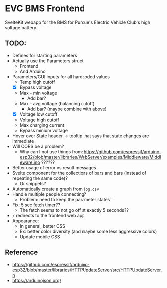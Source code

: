 # EVC BMS Frontend

SvelteKit webapp for the BMS for Purdue's Electric Vehicle Club's high voltage battery.

## TODO:

- Defines for starting parameters
- Actually use the Parameters struct
	- Frontend
	- And Arduino
- Parameters/GUI inputs for all hardcoded values
	- Temp high cutoff
	- [x] Bypass voltage
	- Max - min voltage
		- Add bar?
	- Max - avg voltage (balancing cutoff)
		- Add bar? (maybe combine with above)
	- [x] Voltage low cutoff
	- Voltage high cutoff
	- Max charging current
	- Bypass minium voltage
- Hover over State header -> tooltip that says that state changes are immediate
- Will CORS be a problem?
	- Why can I not use things from: https://github.com/espressif/arduino-esp32/blob/master/libraries/WebServer/examples/Middleware/Middleware.ino ??????
- Better usage of error vs result messages
- Svelte component for the collections of bars and bars (instead of repeating the same code)?
	- Or snippets?
- Automatically create a graph from `log.csv`
- Handle multiple people connecting?
	- Problem: need to keep the parameter states``
- Fix: 5 sec fetch timer??
	- The fetch seems to not go off at exactly 5 seconds??
- `/` redirects to the frontend web app
- Appearance:
	- In general, better CSS
	- Ex: better color diversity (and maybe some less aggressive colors)
	- Update mobile CSS

## Reference

- https://github.com/espressif/arduino-esp32/blob/master/libraries/HTTPUpdateServer/src/HTTPUpdateServer.h
- https://arduinojson.org/
